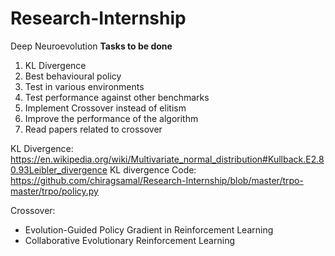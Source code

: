 # Research-Internship
Deep Neuroevolution
**Tasks to be done**
1. KL Divergence
2. Best behavioural policy
3. Test in various environments
4. Test performance against other benchmarks
5. Implement Crossover instead of elitism
6. Improve the performance of the algorithm
7. Read papers related to crossover

KL Divergence: https://en.wikipedia.org/wiki/Multivariate_normal_distribution#Kullback.E2.80.93Leibler_divergence
KL divergence Code: https://github.com/chiragsamal/Research-Internship/blob/master/trpo-master/trpo/policy.py

Crossover: 
 - Evolution-Guided Policy Gradient in Reinforcement Learning
 - Collaborative Evolutionary Reinforcement Learning
